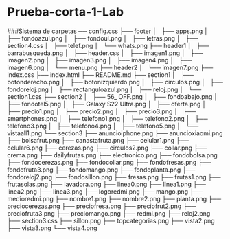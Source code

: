 # Prueba-corta-1-Lab
###Sistema de carpetas
── config.css
├── footer
│   ├── apps.png
│   ├── fondoazul.png
│   ├── fondoul.png
│   ├── letras.png
│   ├── section4.css
│   ├── telef.png
│   └── whats.png
├── header1
│   ├── barrabusqueda.png
│   ├── header.css
│   ├── imagen1.png
│   ├── imagen2.png
│   ├── imagen3.png
│   ├── imagen4.png
│   ├── imagen6.png
│   └── menu.png
├── header2
│   └── imagen7.png
├── index.css
├── index.html
├── README.md
├── section1
│   ├── botonderecho.png
│   ├── botonizquierdo.png
│   ├── circulos.png
│   ├── fondoreloj.png
│   ├── rectanguloazul.png
│   ├── reloj.png
│   └── section1.css
├── section2
│   ├── 56_ OFF.png
│   ├── fondoabajo.png
│   ├── fondotel5.png
│   ├── Galaxy S22 Ultra.png
│   ├── oferta.png
│   ├── precio1.png
│   ├── precio2.png
│   ├── precio3.png
│   ├── smartphones.png
│   ├── telefono1.png
│   ├── telefono2.png
│   ├── telefono3.png
│   ├── telefono4.png
│   ├── telefono5.png
│   └── vistaall1.png
└── section3
    ├── anuncioiphone.png
    ├── anuncioxiaomi.png
    ├── bolsafrut.png
    ├── canastafruta.png
    ├── celular1.png
    ├── celular6.png
    ├── cerezas.png
    ├── circulos2.png
    ├── collar.png
    ├── crema.png
    ├── dailyfrutas.png
    ├── electronico.png
    ├── fondobolsa.png
    ├── fondocerezas.png
    ├── fondocollar.png
    ├── fondofresas.png
    ├── fondofruta3.png
    ├── fondomango.png
    ├── fondoplanta.png
    ├── fondoreloj2.png
    ├── fondosillon.png
    ├── fresas.png
    ├── frutas1.png
    ├── frutasolas.png
    ├── lavadora.png
    ├── linea0.png
    ├── linea1.png
    ├── linea2.png
    ├── linea3.png
    ├── logoredmi.png
    ├── mango.png
    ├── medioredmi.png
    ├── nombre1.png
    ├── nombre2.png
    ├── planta.png
    ├── preciocerezas.png
    ├── preciofresa.png
    ├── preciofrut2.png
    ├── preciofruta3.png
    ├── preciomango.png
    ├── redmi.png
    ├── reloj2.png
    ├── section3.css
    ├── sillon.png
    ├── topcategorias.png
    ├── vista2.png
    ├── vista3.png
    └── vista4.png
